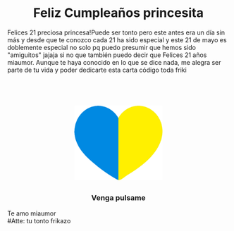 <h1 align="center">Feliz Cumpleaños princesita</h1>
Felices 21 preciosa princesa!Puede ser tonto pero este antes era un día sin más y desde que te conozco cada 21 ha sido especial
y este 21 de mayo es doblemente especial no solo pq puedo presumir que hemos sido "amiguitos" jajaja si no que también puedo decir
que Felices 21 años miaumor. Aunque te haya conocido en lo que se dice nada, me alegra ser parte de tu vida y poder dedicarte esta carta código toda friki 
<h1 align="center">
  <br>
    <a href="https://www.youtube.com/watch?v=YncpkTgPulU">
    <img src="https://github.com/TuCaballerito/FloresParaLaPrincesita/blob/main/File/blue-heart-a-sign-of-love-free-vector.png" alt="Corazones" width="200"></a>
  <br>
  <h3 align="center">Venga pulsame</h3>
   Te amo miaumor
  <br>
</h1>
#Atte: tu tonto frikazo 
